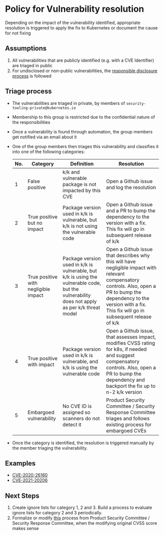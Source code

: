 # Policy for Vulnerability resolution

Depending on the impact of the vulnerability identified, appropriate resolution
is triggered to apply the fix to Kubernetes or document the cause for not fixing

## Assumptions

1. All vulnerabilities that are publicly identified (e.g. with a CVE Identifier)
   are triaged in public
2. For undisclosed or non-public vulnerabilities, the
   [responsible disclosure process](https://kubernetes.io/docs/reference/issues-security/security/)
   is followed

## Triage process

- The vulnerabilities are triaged in private, by members of
  `security-tooling-private@kubernetes.io`
- Membership to this group is restricted due to the confidential nature of the
  responsibilities
- Once a vulnerability is found through automation, the group members get
  notified via an email about it
- One of the group members then triages this vulnerability and classifies it
  into one of the following categories:

  |No.   |  Category |  Definition |  Resolution |
     |---|---|---|---|
  | 1  | False positive  |  k/k and vulnerable package is not impacted by this CVE | Open a Github issue and log the resolution  |
  | 2  | True positive but no impact  | Package version used in k/k is vulnerable, but k/k is not using the vulnerable code  | Open a Github issue and a PR to bump the dependency to the version with a fix. This fix will go in subsequent release of k/k  |
  | 3  | True positive with negligible impact  | Package version used in k/k is vulnerable, but k/k is using the vulnerable code, but the vulnerability does not apply as per k/k threat model  |  Open a Github issue that describes why this will have negligible impact with relevant compensatory controls. Also, open a PR to bump the dependency to the version with a fix. This fix will go in subsequent release of k/k |
  | 4  | True positive with impact  | Package version used in k/k is vulnerable, and k/k is using the vulnerable code  |  Open a Github issue, that assesses impact, modifies CVSS rating for k8s, if needed and suggest compensatory controls. Also, open a PR to bump the dependency and backport the fix up to n-2 k/k version |
  | 5  | Embargoed vulnerability  | No CVE ID is assigned so scanners do not detect it  |  Product Security Committee / Security Response Committee triages and follows existing process for embargoed CVEs |

- Once the category is identified, the resolution is triggered manually by the
  member triaging the vulnerability.

## Examples

- [CVE-2020-26160](https://github.com/kubernetes/kubernetes/issues/100401)
- [CVE-2021-20206](https://github.com/kubernetes/kubernetes/issues/101758)

## Next Steps

1. Create ignore lists for category 1, 2 and 3. Build a process to evaluate
   ignore lists for category 2 and 3 periodically.
2. Formalize or
   modify [this](https://github.com/kubernetes/security/blob/master/security-release-process.md#severity-thresholds---how-we-do-vulnerability-scoring)
   process from Product Security Committee / Security Response Committee, when
   the modifying original CVSS score makes sense